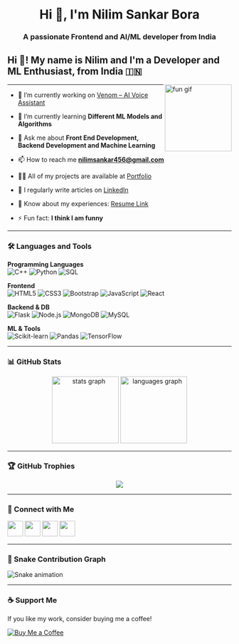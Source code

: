 <h1 align="center">Hi 👋, I'm Nilim Sankar Bora</h1>
<h3 align="center">A passionate Frontend and AI/ML developer from India</h3>

<h2 align="left">Hi 👋! My name is Nilim and I'm a Developer and ML Enthusiast, from India 🇮🇳</h2>

<img align="right" height="150" src="https://i.imgflip.com/65efzo.gif" alt="fun gif" />

---

- 🔭 I’m currently working on [Venom – AI Voice Assistant](https://github.com/nishanthazarika/Venom-AI-Assist)

- 🌱 I’m currently learning **Different ML Models and Algorithms**

- 💬 Ask me about **Front End Development, Backend Development and Machine Learning**

- 📫 How to reach me **nilimsankar456@gmail.com**

- 👨‍💻 All of my projects are available at [Portfolio](https://nilim-portfolio.vercel.app)

- 📝 I regularly write articles on [LinkedIn](https://www.linkedin.com/in/nilim123/)

- 📄 Know about my experiences: [Resume Link](https://drive.google.com/file/d/1gsAobCj8dd6OvxZxHlHYC88468W2CxKD/view?usp=drivesdk)

- ⚡ Fun fact: **I think I am funny**

---

### 🛠️ Languages and Tools

**Programming Languages**  
![C++](https://img.shields.io/badge/-C++-00599C?style=flat-square&logo=cplusplus&logoColor=white)
![Python](https://img.shields.io/badge/-Python-3776AB?style=flat-square&logo=python&logoColor=white)
![SQL](https://img.shields.io/badge/-SQL-4479A1?style=flat-square&logo=mysql&logoColor=white)

**Frontend**  
![HTML5](https://img.shields.io/badge/-HTML5-E34F26?style=flat-square&logo=html5&logoColor=white)
![CSS3](https://img.shields.io/badge/-CSS3-1572B6?style=flat-square&logo=css3&logoColor=white)
![Bootstrap](https://img.shields.io/badge/-Bootstrap-563D7C?style=flat-square&logo=bootstrap&logoColor=white)
![JavaScript](https://img.shields.io/badge/-JavaScript-F7DF1E?style=flat-square&logo=javascript&logoColor=black)
![React](https://img.shields.io/badge/-React-20232A?style=flat-square&logo=react&logoColor=61DAFB)

**Backend & DB**  
![Flask](https://img.shields.io/badge/-Flask-000000?style=flat-square&logo=flask)
![Node.js](https://img.shields.io/badge/-Node.js-339933?style=flat-square&logo=node.js&logoColor=white)
![MongoDB](https://img.shields.io/badge/-MongoDB-47A248?style=flat-square&logo=mongodb&logoColor=white)
![MySQL](https://img.shields.io/badge/-MySQL-4479A1?style=flat-square&logo=mysql&logoColor=white)

**ML & Tools**  
![Scikit-learn](https://img.shields.io/badge/-Scikit--learn-F7931E?style=flat-square&logo=scikit-learn&logoColor=white)
![Pandas](https://img.shields.io/badge/-Pandas-150458?style=flat-square&logo=pandas&logoColor=white)
![TensorFlow](https://img.shields.io/badge/-TensorFlow-FF6F00?style=flat-square&logo=tensorflow&logoColor=white)

---

### 📊 GitHub Stats

<div align="center">
  <img src="https://github-readme-stats.vercel.app/api?username=nilimsankar123&hide_title=false&hide_rank=false&show_icons=true&include_all_commits=true&count_private=true&disable_animations=false&theme=dracula&locale=en&hide_border=false" height="150" alt="stats graph" />
  <img src="https://github-readme-stats.vercel.app/api/top-langs?username=nilimsankar123&locale=en&hide_title=false&layout=compact&card_width=320&langs_count=5&theme=dracula&hide_border=false" height="150" alt="languages graph" />
</div>

---

### 🏆 GitHub Trophies

<p align="center">
  <img src="https://github-profile-trophy.vercel.app/?username=nilimsankar123&theme=radical" />
</p>

---

### 🔗 Connect with Me

<div align="left">
  <a href="mailto:nilimsankar456@gmail.com"><img src="https://img.shields.io/static/v1?message=Gmail&logo=gmail&label=&color=D14836&logoColor=white&labelColor=&style=for-the-badge" height="35" /></a>
  <a href="https://www.linkedin.com/in/nilim123/"><img src="https://img.shields.io/static/v1?message=LinkedIn&logo=linkedin&label=&color=0077B5&logoColor=white&labelColor=&style=for-the-badge" height="35" /></a>
  <a href="https://www.codechef.com/users/nilim_123"><img src="https://img.shields.io/badge/Codechef-nilim__123-orange?style=for-the-badge&logo=codechef" height="35" /></a>
  <a href="https://codeforces.com/profile/BlackCypher_03"><img src="https://img.shields.io/badge/Codeforces-BlackCypher__03-blue?style=for-the-badge&logo=codeforces" height="35" /></a>
</div>

---

### 🐍 Snake Contribution Graph

<img src="https://raw.githubusercontent.com/nilimsankar123/nilimsankar123/output/snake.svg" alt="Snake animation" />

---

### ☕ Support Me

If you like my work, consider buying me a coffee!

[![Buy Me a Coffee](https://img.shields.io/badge/-Buy%20me%20a%20coffee-FFDD00?style=for-the-badge&logo=buymeacoffee&logoColor=black)](https://www.buymeacoffee.com/)
